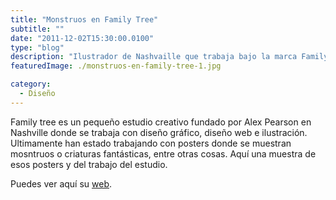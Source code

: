```yaml
---
title: "Monstruos en Family Tree"
subtitle: ""
date: "2011-12-02T15:30:00.0100"
type: "blog"
description: "Ilustrador de Nashvaille que trabaja bajo la marca Family Tree"
featuredImage: ./monstruos-en-family-tree-1.jpg

category:
  - Diseño
---
```


Family tree es un pequeño estudio creativo fundado por Alex Pearson en Nashville donde se trabaja con diseño gráfico, diseño web e ilustración. Ultimamente han estado trabajando con posters donde se muestran mosntruos o criaturas fantásticas, entre otras cosas. Aquí una muestra de esos posters y del trabajo del estudio.

Puedes ver aquí su [web](https://www.familytreedesign.net).
